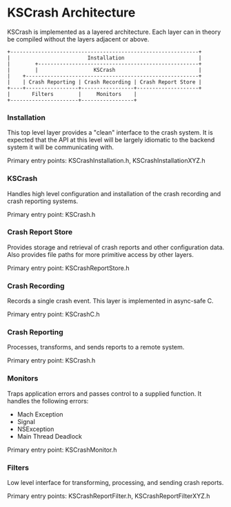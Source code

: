 KSCrash Architecture
====================

KSCrash is implemented as a layered architecture. Each layer can in theory be
compiled without the layers adjacent or above.

    +-------------------------------------------------------------+
    |                         Installation                        |
    |        +----------------------------------------------------+
    |        |                  KSCrash                           |
    |    +--------------------------------------------------------+
    |    | Crash Reporting | Crash Recording | Crash Report Store |
    +----+-----------------+-----------------+--------------------+
    |       Filters        |     Monitors    |
    +----------------------+-----------------+


### Installation

This top level layer provides a "clean" interface to the crash system.
It is expected that the API at this level will be largely idiomatic to
the backend system it will be communicating with.

Primary entry points: KSCrashInstallation.h, KSCrashInstallationXYZ.h


### KSCrash

Handles high level configuration and installation of the crash recording and
crash reporting systems.

Primary entry point: KSCrash.h


### Crash Report Store

Provides storage and retrieval of crash reports and other configuration data.
Also provides file paths for more primitive access by other layers.

Primary entry point: KSCrashReportStore.h


### Crash Recording

Records a single crash event. This layer is implemented in async-safe C.

Primary entry point: KSCrashC.h


### Crash Reporting

Processes, transforms, and sends reports to a remote system.

Primary entry point: KSCrash.h


### Monitors

Traps application errors and passes control to a supplied function.
It handles the following errors:

* Mach Exception
* Signal
* NSException
* Main Thread Deadlock

Primary entry point: KSCrashMonitor.h


### Filters

Low level interface for transforming, processing, and sending crash reports.

Primary entry points: KSCrashReportFilter.h, KSCrashReportFilterXYZ.h
